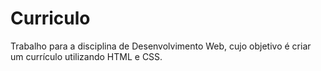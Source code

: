 # Curriculo

Trabalho para a disciplina de Desenvolvimento Web, cujo objetivo é criar um currículo utilizando HTML e CSS.